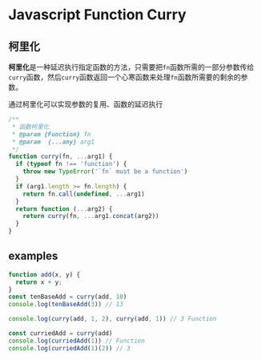 # Javascript Function Curry

## 柯里化

**柯里化**是一种延迟执行指定函数的方法，只需要把`fn`函数所需的一部分参数传给`curry`函数，然后`curry`函数返回一个心寒函数来处理`fn`函数所需要的剩余的参数。

通过柯里化可以实现参数的复用、函数的延迟执行

```js
/**
 * 函数柯里化
 * @param {Function} fn 
 * @param  {...any} arg1 
 */
function curry(fn, ...arg1) {
  if (typeof fn !== 'function') {
    throw new TypeError('`fn` must be a function')
  }
  if (arg1.length >= fn.length) {
    return fn.call(undefined, ...arg1)
  }
  return function (...arg2) {
    return curry(fn, ...arg1.concat(arg2))
  }
}
```

## examples

```js
function add(x, y) {
  return x + y;
}
const tenBaseAdd = curry(add, 10)
console.log(tenBaseAdd(3)) // 13

console.log(curry(add, 1, 2), curry(add, 1)) // 3 Function

const curriedAdd = curry(add)
console.log(curriedAdd(1)) // Function
console.log(curriedAdd(1)(2)) // 3

```
